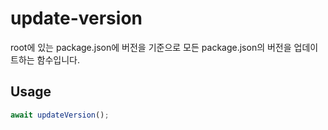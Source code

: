 # update-version

root에 있는 package.json에 버전을 기준으로 모든 package.json의 버전을 업데이트하는 함수입니다.

## Usage

```typescript
await updateVersion();
```
